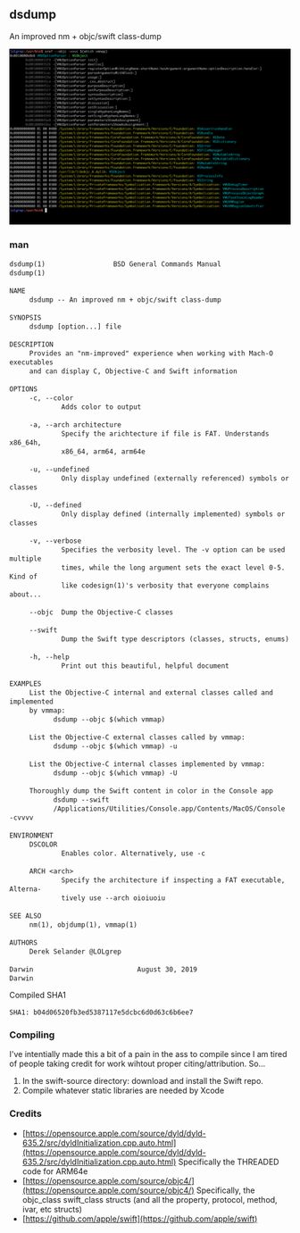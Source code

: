 ## dsdump 
An improved nm + objc/swift class-dump

[![img](media/vmmap.png)](https://store.raywenderlich.com/products/advanced-apple-debugging-and-reverse-engineering)


### man

```
dsdump(1)                 BSD General Commands Manual                dsdump(1)

NAME
     dsdump -- An improved nm + objc/swift class-dump

SYNOPSIS
     dsdump [option...] file

DESCRIPTION
     Provides an "nm-improved" experience when working with Mach-O executables
     and can display C, Objective-C and Swift information

OPTIONS
     -c, --color
             Adds color to output

     -a, --arch architecture
             Specify the arichtecture if file is FAT. Understands x86_64h,
             x86_64, arm64, arm64e

     -u, --undefined
             Only display undefined (externally referenced) symbols or classes

     -U, --defined
             Only display defined (internally implemented) symbols or classes

     -v, --verbose
             Specifies the verbosity level. The -v option can be used multiple
             times, while the long argument sets the exact level 0-5. Kind of
             like codesign(1)'s verbosity that everyone complains about...

     --objc  Dump the Objective-C classes

     --swift
             Dump the Swift type descriptors (classes, structs, enums)

     -h, --help
             Print out this beautiful, helpful document

EXAMPLES
     List the Objective-C internal and external classes called and implemented
     by vmmap:
           dsdump --objc $(which vmmap)

     List the Objective-C external classes called by vmmap:
           dsdump --objc $(which vmmap) -u

     List the Objective-C internal classes implemented by vmmap:
           dsdump --objc $(which vmmap) -U

     Thoroughly dump the Swift content in color in the Console app
           dsdump --swift
           /Applications/Utilities/Console.app/Contents/MacOS/Console -cvvvv

ENVIRONMENT
     DSCOLOR
             Enables color. Alternatively, use -c

     ARCH <arch>
             Specify the architecture if inspecting a FAT executable, Alterna-
             tively use --arch oioiuoiu

SEE ALSO
     nm(1), objdump(1), vmmap(1)

AUTHORS
     Derek Selander @LOLgrep

Darwin                          August 30, 2019                         Darwin
```


Compiled SHA1
```
SHA1: b04d06520fb3ed5387117e5dcbc6d0d63c6b6ee7
```


### Compiling

I've intentially made this a bit of a pain in the ass to compile since I am tired of people taking credit for work wihtout proper citing/attribution. So...

1. In the swift-source directory: download and install the Swift repo.
2. Compile whatever static libraries are needed by Xcode


### Credits

* [https://opensource.apple.com/source/dyld/dyld-635.2/src/dyldInitialization.cpp.auto.html](https://opensource.apple.com/source/dyld/dyld-635.2/src/dyldInitialization.cpp.auto.html) Specifically the THREADED code for ARM64e
* [https://opensource.apple.com/source/objc4/](https://opensource.apple.com/source/objc4/) Specifically, the objc_class swift_class structs (and all the property, protocol, method, ivar, etc structs)
* [https://github.com/apple/swift](https://github.com/apple/swift) 
